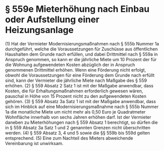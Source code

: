 # § 559e Mieterhöhung nach Einbau oder Aufstellung einer Heizungsanlage
(1) Hat der Vermieter Modernisierungsmaßnahmen nach § 555b Nummer 1a durchgeführt, welche die Voraussetzungen für Zuschüsse aus öffentlichen Haushalten dem Grunde nach erfüllen, und dabei Drittmittel nach § 559a in Anspruch genommen, so kann er die jährliche Miete um 10 Prozent der für die Wohnung aufgewendeten Kosten abzüglich der in Anspruch genommenen Drittmittel erhöhen. Wenn eine Förderung nicht erfolgt, obwohl die Voraussetzungen für eine Förderung dem Grunde nach erfüllt sind, kann der Vermieter die jährliche Miete nach Maßgabe des § 559 erhöhen.
(2) § 559 Absatz 2 Satz 1 ist mit der Maßgabe anwendbar, dass Kosten, die für Erhaltungsmaßnahmen erforderlich gewesen wären, pauschal in Höhe von 15 Prozent nicht zu den aufgewendeten Kosten gehören.
(3) § 559 Absatz 3a Satz 1 ist mit der Maßgabe anwendbar, dass sich im Hinblick auf eine Modernisierungsmaßnahme nach § 555b Nummer 1a die monatliche Miete um nicht mehr als 0,50 Euro je Quadratmeter Wohnfläche innerhalb von sechs Jahren erhöhen darf. Ist der Vermieter daneben zu Mieterhöhungen nach § 559 Absatz 1 berechtigt, so dürfen die in § 559 Absatz 3a Satz 1 und 2 genannten Grenzen nicht überschritten werden.
(4) § 559 Absatz 3, 4 und 5 sowie die §§ 559b bis 559d gelten entsprechend.
(5) Eine zum Nachteil des Mieters abweichende Vereinbarung ist unwirksam.